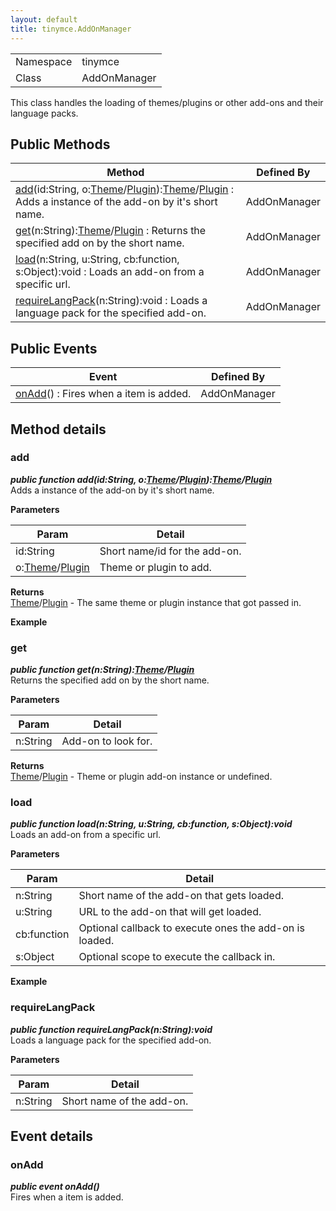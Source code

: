 ```yaml
---
layout: default
title: tinymce.AddOnManager
---
```


|  |  |
| --- | --- |
| Namespace | tinymce |
| Class | AddOnManager |

This class handles the loading of themes/plugins or other add-ons and their language packs.

## Public Methods

| Method | Defined By |
| --- | --- |
| [add](#add)(id:String, o:[Theme](https://www.tiny.cloud/docs-3x/api/class_tinymce.Theme.html)/[Plugin](https://www.tiny.cloud/docs-3x/api/plugins/class_tinymce.Plugin.html)):[Theme](https://www.tiny.cloud/docs-3x/api/class_tinymce.Theme.html)/[Plugin](https://www.tiny.cloud/docs-3x/api/plugins/class_tinymce.Plugin.html) : Adds a instance of the add-on by it's short name. | AddOnManager |
| [get](#get)(n:String):[Theme](https://www.tiny.cloud/docs-3x/api/class_tinymce.Theme.html)/[Plugin](https://www.tiny.cloud/docs-3x/api/plugins/class_tinymce.Plugin.html) : Returns the specified add on by the short name. | AddOnManager |
| [load](#load)(n:String, u:String, cb:function, s:Object):void : Loads an add-on from a specific url. | AddOnManager |
| [requireLangPack](#requirelangpack)(n:String):void : Loads a language pack for the specified add-on. | AddOnManager |

## Public Events

| Event | Defined By |
| --- | --- |
| [onAdd](#onadd)() : Fires when a item is added. | AddOnManager |

## Method details

### add 

***public function add(id:String, o:[Theme](https://www.tiny.cloud/docs-3x/api/class_tinymce.Theme.html)/[Plugin](https://www.tiny.cloud/docs-3x/api/plugins/class_tinymce.Plugin.html)):[Theme](https://www.tiny.cloud/docs-3x/api/class_tinymce.Theme.html)/[Plugin](https://www.tiny.cloud/docs-3x/api/plugins/class_tinymce.Plugin.html)***  
Adds a instance of the add-on by it's short name.      

**Parameters**  

| Param | Detail |
| --- | --- |
| id:String | Short name/id for the add-on. |
| o:[Theme](https://www.tiny.cloud/docs-3x/api/class_tinymce.Theme.html)/[Plugin](https://www.tiny.cloud/docs-3x/api/plugins/class_tinymce.Plugin.html) | Theme or plugin to add. |

**Returns**  
[Theme](https://www.tiny.cloud/docs-3x/api/class_tinymce.Theme.html)/[Plugin](https://www.tiny.cloud/docs-3x/api/plugins/class_tinymce.Plugin.html) - The same theme or plugin instance that got passed in.      

**Example**  

### get 

***public function get(n:String):[Theme](https://www.tiny.cloud/docs-3x/api/class_tinymce.Theme.html)/[Plugin](https://www.tiny.cloud/docs-3x/api/plugins/class_tinymce.Plugin.html)***  
Returns the specified add on by the short name.      

**Parameters**  

| Param | Detail |
| --- | --- |
| n:String | Add-on to look for. |

**Returns**  
[Theme](https://www.tiny.cloud/docs-3x/api/class_tinymce.Theme.html)/[Plugin](https://www.tiny.cloud/docs-3x/api/plugins/class_tinymce.Plugin.html) - Theme or plugin add-on instance or undefined.

### load 

***public function load(n:String, u:String, cb:function, s:Object):void***  
Loads an add-on from a specific url.      

**Parameters**  

| Param | Detail |
| --- | --- |
| n:String | Short name of the add-on that gets loaded. |
| u:String | URL to the add-on that will get loaded. |
| cb:function | Optional callback to execute ones the add-on is loaded. |
| s:Object | Optional scope to execute the callback in. |

**Example**  

### requireLangPack 

***public function requireLangPack(n:String):void***  
Loads a language pack for the specified add-on.      

**Parameters**  

| Param | Detail |
| --- | --- |
| n:String | Short name of the add-on. |

## Event details

### onAdd 

***public event onAdd()***  
Fires when a item is added.